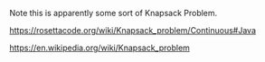 Note this is apparently some sort of Knapsack Problem.

https://rosettacode.org/wiki/Knapsack_problem/Continuous#Java

https://en.wikipedia.org/wiki/Knapsack_problem

